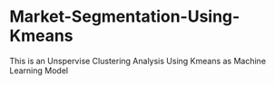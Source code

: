 # Market-Segmentation-Using-Kmeans
This is an Unspervise Clustering Analysis Using Kmeans as Machine Learning Model
